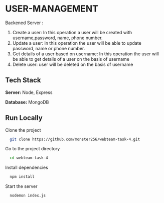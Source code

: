 
# USER-MANAGEMENT 

Backened Server : 
 1. Create a user: In this operation a user will be created with username,password, name, phone number.
 2. Update a user: In this operation the user will be able to update password, name or phone number.
 3. Get details of a user based on username: In this operation the user will be able to get details of a user on the basis of username
 4. Delete user: user will be deleted on the basis of username
 


## Tech Stack


**Server:** Node, Express

**Database:** MongoDB


## Run Locally

Clone the project

```bash
  git clone https://github.com/monster256/webteam-task-4.git
```

Go to the project directory

```bash
  cd webteam-task-4
```

Install dependencies

```bash
  npm install
```

Start the server

```bash
  nodemon index.js
```

